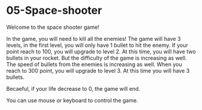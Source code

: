 # 05-Space-shooter
Welcome to the space shooter game!

In the game, you will need to kill all the enemies! The game will have 3 levels, in the first level, you will only have 1 bullet to hit the enemy. If your point reach to 100, you will upgrade to level 2. At this time, you will have two bullets in your rocket. But the difficulty of the game is increasing as well. The speed of bullets from the enemies is increasing as well. When you reach to 300 point, you will upgrade to level 3. At this time you will have 3 bullets. 

Becaeful, if your life decrease to 0, the game will end.

You can use mouse or keyboard to control the game.